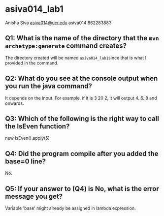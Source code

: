 # asiva014_lab1
Anisha Siva
asiva014@ucr.edu
asiva014
862283883

## Q1: What is the name of the directory that the `mvn archetype:generate` command creates?

The directory created will  be named `asiva014_lab1`since that is what I provided in the command. 

## Q2: What do you see at the console output when you run the java command?
It depends on the input. For example, if it is 3 20 2, it will output 4..6..8 and onwards. 

## Q3: Which of the following is the right way to call the IsEven function?
 new IsEven().apply(5)

## Q4: Did the program compile after you added the base=0 line?
No. 

## Q5: If your answer to (Q4) is No, what is the error message you get?
Variable 'base' might already be assigned in lambda expression.


